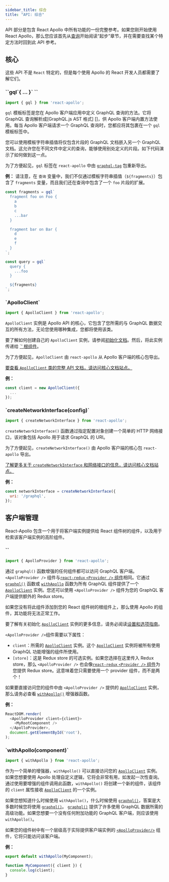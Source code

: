 ```yaml
---
sidebar_title: 综合
title: "API: 综合"
---
```


API 部分是包含 React Apollo 中所有功能的一份完整参考。如果您刚开始使用 React Apollo，那么您应该首先从[查询](queries.html)开始阅读“起步”章节，并在需要查找某个特定方法时回到此 API 参考。

<h2 id="core">核心</h2>

这些 API 不是 `React` 特定的，但是每个使用 Apollo 的 React 开发人员都需要了解它们。

<h3 id="gql">``gql`{ ... }` ``</h3>

```js
import { gql } from 'react-apollo';
```

`gql` 模板标签是您在 Apollo 客户端应用中定义 GraphQL 查询的方法。它将 GraphQL 查询解析成[GraphQL.js AST 格式] []，供 Apollo 客户端内置方法使用。每当 Apollo 客户端请求一个 GraphQL 查询时，您都应将其包裹在一个 `gql` 模板标签中。

您可以使用模板字符串插值将仅包含片段的 GraphQL 文档嵌入另一个 GraphQL 文档。这允许您在不同文件中定义的查询，能够使用别处定义的片段。如下代码演示了如何做到这一点。

为了方便起见，`gql` 标签在 `react-apollo` 中由 [`graphql-tag`][] 包重新导出。

[GraphQL.js AST格式]: https://github.com/graphql/graphql-js/blob/d92dd9883b76e54babf2b0ffccdab838f04fc46c/src/language/ast.js
[`graphql-tag`]: https://www.npmjs.com/package/graphql-tag

**例：**
请注意，在 `查询` 变量中，我们不仅通过模板字符串插值（`${fragments}`）包含了 `fragments` 变量，而且我们还在查询中包含了一个 `foo` 片段的扩展。

```js
const fragments = gql`
  fragment foo on Foo {
    a
    b
    c
    ...bar
  }

  fragment bar on Bar {
    d
    e
    f
  }
`;

const query = gql`
  query {
    ...foo
  }

  ${fragments}
`;
```

<h3 id="ApolloClient">`ApolloClient`</h3>

```js
import { ApolloClient } from 'react-apollo';
```

`ApolloClient` 实例是 Apollo API 的核心，它包含了您所需的与 GraphQL 数据交互的所有方法，无论您使用哪种集成，您都将使用该类。

要了解如何创建自己的 `ApolloClient` 实例，请参阅[初始化文档](initialization.html)。然后，将此实例传递给 [`<ApolloProvider />' 根组件](＃ApolloProvider)。

为了方便起见，`ApolloClient` 由 `react-apollo` 从 Apollo 客户端的核心包导出。

[要查看 `ApolloClient` 类的完整 API 文档，请访问核心文档站点。](/core/apollo-client-api.html#apollo-client)

**例：**

```js
const client = new ApolloClient({
  ...
});
```

<h3 id="createNetworkInterface">`createNetworkInterface(config)`</h3>

```js
import { createNetworkInterface } from 'react-apollo';
```

`createNetworkInterface()` 函数通过指定配置对象创建一个简单的 HTTP 网络接口，该对象包括 Apollo 用于请求 GraphQL 的 URI。

为了方便起见，`createNetworkInterface()` 由 Apollo 客户端的核心包 `react-apollo` 导出。

[了解更多关于 `createNetworkInterface` 和网络接口的信息，请访问核心文档站点。](/core/network.html)

**例：**

```js
const networkInterface = createNetworkInterface({
  uri: '/graphql',
});
```

<h2 id="client-management">客户端管理</h2>

React-Apollo 包含一个用于将客户端实例提供给 React 组件树的组件，以及用于检索该客户端实例的高阶组件。

<h3 id="ApolloProvider" title="ApolloProvider">`<ApolloProvider client={client} />`</h3>

```js
import { ApolloProvider } from 'react-apollo';
```

通过 `graphql()` 函数增强的任何组件都可以访问 GraphQL 客户端。 `<ApolloProvider />` 组件与[`react-redux` `<Provider />` 组件][]相同。它通过 [`graphql()`](#graphql) 函数或 [`withApollo`](#withApollo) 函数为所有 GraphQL 组件提供了一个 [`ApolloClient`][] 实例。您还可以使用 `<ApolloProvider />` 组件为您的 GraphQL 客户端提供额外的 Redux store。

如果您没有将此组件添加到您的 React 组件树的根组件上，那么使用 Apollo 的组件，其功能将无法正常工作。

要了解有关初始化 [`ApolloClient`][] 实例的更多信息，请务必阅读[设置和选项指南](initialization.html)。

`<ApolloProvider />`组件需要以下属性：

- `client`：所需的 [`ApolloClient`][] 实例。这个 [`ApolloClient`][] 实例将被所有使用 GraphQL 功能增强的组件所使用。
- `[store]`：这是 Redux store 的可选实例。如果您选择在这里传入 Redux store，那么 `<ApolloProvider />` 也会像[`react-redux` `<Provider />` 组件][]为您提供 Redux store。这意味着您只需要使用一个 provider 组件，而不是两个！

如果要直接访问您的组件中由 `<ApolloProvider />` 提供的 [`ApolloClient`][] 实例，那么请务必查看 [`withApollo()`](#withApollo) 增强器函数。

[`react-redux` `<Provider />` 组件]: https://github.com/reactjs/react-redux/blob/master/docs/api.md#provider-store
[`ApolloClient`]: /core/apollo-client-api.html#apollo-client

**例：**

```js
ReactDOM.render(
  <ApolloProvider client={client}>
    <MyRootComponent />
  </ApolloProvider>,
  document.getElementById('root'),
);
```

<h3 id="withApollo">`withApollo(component)`</h3>

```js
import { withApollo } from 'react-apollo';
```

作为一个简单的增强器，`withApollo()` 可以直接访问您的 [`ApolloClient`][] 实例。如果您想要使用 Apollo 处理自定义逻辑，它将会非常有用，如发起一次性查询。通过使用要增强的组件调用此函数，`withApollo()` 将创建一个新的组件，该组件的 `client` 属性接收 [`ApolloClient`][] 的一个实例。

如果您想知道什么时候使用 `withApollo()`，什么时候使用 [`graphql()`](#graphql)，答案是大多数时候您将使用 [`graphql()`](#graphql)。 [`graphql()`](#graphql) 提供了许多使用 GraphQL 数据所需的高级功能。如果您想要一个没有任何附加功能的 GraphQL 客户端，则应该使用 `withApollo()`。

如果您的组件树中有一个层级高于实际提供客户端实例的 [`<ApolloProvider/>`](#ApolloProvider) 组件，它将只能访问该客户端。

[`ApolloClient`]: /core/apollo-client-api.html#apollo-client

**例：**

```js
export default withApollo(MyComponent);

function MyComponent({ client }) {
  console.log(client);
}
```

